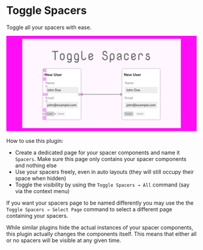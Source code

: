 # Toggle Spacers

Toggle all your spacers with ease.

![Cover](./cover.png)

How to use this plugin:

- Create a dedicated page for your spacer components and name it `Spacers`. Make sure this page only contains your spacer components and nothing else
- Use your spacers freely, even in auto layouts (they will still occupy their space when hidden)
- Toggle the visibility by using the `Toggle Spacers → All` command (say via the context menu)

If you want your spacers page to be named differently you may use the the `Toggle Spacers → Select Page` command to select a different page containing your spacers.

While similar plugins hide the actual instances of your spacer components, this plugin actually changes the components itself. This means that either all or no spacers will be visible at any given time.
